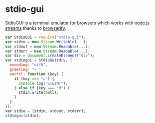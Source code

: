 # stdio-gui

StdioGUI is a terminal emulator for browsers which works with [node.js streams](https://nodejs.org/api/stream.html) thanks to [browserify](http://browserify.org).

```js
var StdioGui = require("stdio-gui");
var stdin = new Stream.Writable(...);
var stdout = new Stream.Readable(...);
var stderr = new Stream.Readable(...);
var div = document.createElement("div");
var stdiogui = StdioGui(div, {
  encoding: "utf8",
  greeting: "> ",
  onctrl: function (key) {
    if (key === "c") {
      console.log("SIGINT");
    } else if (key === "d") {
      stdin.write(null);
    }
  }
});
var stdio = [stdin, stdout, stderr];
stdiogui(stdio);
```
